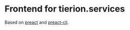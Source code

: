 # Frontend for tierion.services

Based on [preact](https://github.com/developit/preact) and [preact-cli](https://github.com/developit/preact-cli).
